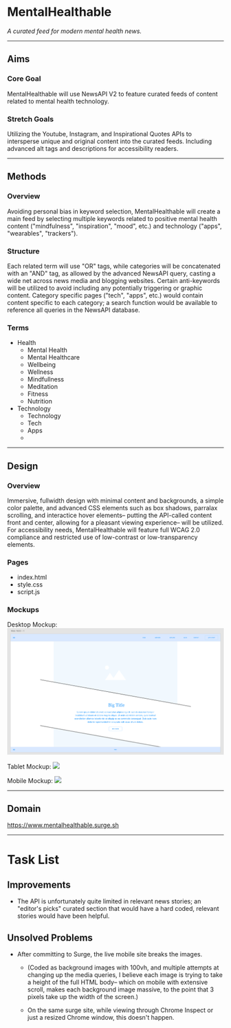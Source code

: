 
# MentalHealthable

_A curated feed for modern mental health news._

---
## Aims

### Core Goal

MentalHealthable will use NewsAPI V2 to feature curated feeds of content related to mental health technology. 

### Stretch Goals

Utilizing the Youtube, Instagram, and Inspirational Quotes APIs to intersperse unique and original content into the curated feeds. Including advanced alt tags and descriptions for accessibility readers. 

---
## Methods

### Overview

Avoiding personal bias in keyword selection, MentalHealthable will create a main feed by selecting multiple keywords related to positive mental health content ("mindfulness", "inspiration", "mood", etc.) and technology ("apps", "wearables", "trackers").

### Structure

Each related term will use "OR" tags, while categories will be concatenated with an "AND" tag, as allowed by the advanced NewsAPI query, casting a wide net across news media and blogging websites. Certain anti-keywords will be utilized to avoid including any potentially triggering or graphic content. Category specific pages ("tech", "apps", etc.) would contain content specific to each category; a search function would be available to reference all queries in the NewsAPI database.

### Terms

* Health
  * Mental Health
  * Mental Healthcare
  * Wellbeing
  * Wellness
  * Mindfullness
  * Meditation
  * Fitness
  * Nutrition
* Technology
  * Technology
  * Tech
  * Apps
  * 

---
## Design

### Overview

Immersive, fullwidth design with minimal content and backgrounds, a simple color palette, and advanced CSS elements such as box shadows, parralax scrolling, and interactice hover elements– putting the API-called content front and center, allowing for a pleasant viewing experience– will be utilized. For accessibility needs, MentalHealthable will feature full WCAG 2.0 compliance and restricted use of low-contrast or low-transparency elements.

### Pages

* index.html
* style.css
* script.js

### Mockups

Desktop Mockup:
<img src="/mockup-desktop.png">

Tablet Mockup:
<img src="/mockup-tablet.png">

Mobile Mockup:
<img src="/mobile-mockup.png">

---
## Domain

https://www.mentalhealthable.surge.sh

---

# Task List

<!-- * Add search function to bottom of page -->
<!-- * Add js hide until scroll for footer menu -->
<!-- * Add responsiveness– headers, menus, img div heights, etc. -->
<!-- * Consider additional API, insprational quotes? -->

## Improvements 

* The API is unfortunately quite limited in relevant news stories; an "editor's picks" curated section that would have a hard coded, relevant stories would have been helpful.

## Unsolved Problems

* After committing to Surge, the live mobile site breaks the images. 

  * (Coded as background images with 100vh, and multiple attempts at changing up the media queries, I believe each image is trying to take a height of the full HTML body– which on mobile with extensive scroll, makes each background image massive, to the point that 3 pixels take up the width of the screen.)

  * On the same surge site, while viewing through Chrome Inspect or just a resized Chrome window, this doesn't happen.